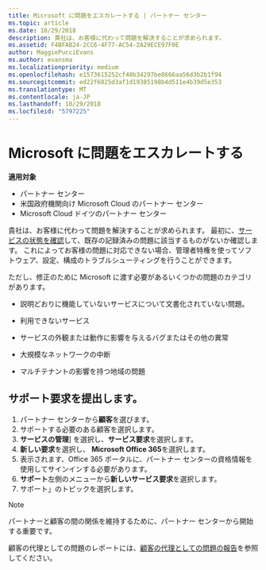 ```yaml
---
title: Microsoft に問題をエスカレートする | パートナー センター
ms.topic: article
ms.date: 10/29/2018
description: 貴社は、お客様に代わって問題を解決することが求められます。
ms.assetid: F4BFAB24-2CC6-4F77-AC54-2A29ECE97F0E
author: MaggiePucciEvans
ms.author: evansma
ms.localizationpriority: medium
ms.openlocfilehash: e1573615252cf40b34297be8666aa56d3b2b1f94
ms.sourcegitcommit: ed22f6825d3af1d19385198b4d511e4b39d5e353
ms.translationtype: MT
ms.contentlocale: ja-JP
ms.lasthandoff: 10/29/2018
ms.locfileid: "5797225"
---
```

# <a name="escalate-problems-to-microsoft"></a>Microsoft に問題をエスカレートする

**適用対象**

-  パートナー センター
-  米国政府機関向け Microsoft Cloud のパートナー センター
-  Microsoft Cloud ドイツのパートナー センター

貴社は、お客様に代わって問題を解決することが求められます。 最初に、[サービスの状態を確認](check-service-health.md)して、既存の記録済みの問題に該当するものがないか確認します。 これによってお客様の問題に対応できない場合、管理者特権を使ってソフトウェア、設定、構成のトラブルシューティングを行うことができます。

ただし、修正のために Microsoft に渡す必要があるいくつかの問題のカテゴリがあります。

-   説明どおりに機能していないサービスについて文書化されていない問題。

-   利用できないサービス

-   サービスの外観または動作に影響を与えるバグまたはその他の異常

-   大規模なネットワークの中断

-   マルチテナントの影響を持つ地域の問題

## <a name="submit-a-support-request"></a>サポート要求を提出します。

1. パートナー センターから**顧客**を選びます。
2. サポートする必要のある顧客を選択します。
3. **サービスの管理**] を選択し、**サービス要求**を選択します。
4. **新しい要求**を選択し、 **Microsoft Office 365**を選択します。
5. 表示されます、Office 365 ポータルに、パートナー センターの資格情報を使用してサインインする必要があります。
6. **サポート**左側のメニューから**新しいサービス要求**を選択します。
7. サポート」のトピックを選択します。

>[!NOTE]
>パートナーと顧客の間の関係を維持するために、パートナー センターから開始する重要です。 


顧客の代理としての問題のレポートには、[顧客の代理としての問題の報告](report-problems-on-behalf-of-a-customer.md)を参照してください。

 

 



